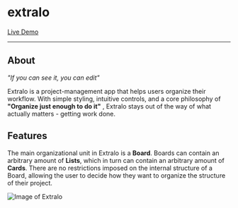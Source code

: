 # extralo
[Live Demo](https://extralo.herokuapp.com)

---
## About
*"If you can see it, you can edit"*

Extralo is a project-management app that helps users organize their workflow. With simple styling, intuitive controls, and a core philosophy of **"Organize just enough to do it"** , Extralo stays out of the way of what actually matters - getting work done.

## Features

The main organizational unit in Extralo is a **Board**. Boards can contain an arbitrary amount of **Lists**, which in turn can contain an arbitrary amount of **Cards**. There are no restrictions imposed on the internal structure of a Board, allowing the user to decide how they want to organize the structure of their project.

![Image of Extralo]("app/assets/images/readme/homepage.png")